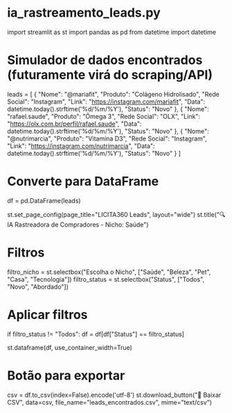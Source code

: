 # ia_rastreamento_leads.py
import streamlit as st
import pandas as pd
from datetime import datetime

# Simulador de dados encontrados (futuramente virá do scraping/API)
leads = [
    {
        "Nome": "@mariafit",
        "Produto": "Colágeno Hidrolisado",
        "Rede Social": "Instagram",
        "Link": "https://instagram.com/mariafit",
        "Data": datetime.today().strftime('%d/%m/%Y'),
        "Status": "Novo"
    },
    {
        "Nome": "rafael.saude",
        "Produto": "Ômega 3",
        "Rede Social": "OLX",
        "Link": "https://olx.com.br/perfil/rafael.saude",
        "Data": datetime.today().strftime('%d/%m/%Y'),
        "Status": "Novo"
    },
    {
        "Nome": "@nutrimarcia",
        "Produto": "Vitamina D3",
        "Rede Social": "Instagram",
        "Link": "https://instagram.com/nutrimarcia",
        "Data": datetime.today().strftime('%d/%m/%Y'),
        "Status": "Novo"
    }
]

# Converte para DataFrame
df = pd.DataFrame(leads)

st.set_page_config(page_title="LICITA360 Leads", layout="wide")
st.title("🔍 IA Rastreadora de Compradores - Nicho: Saúde")

# Filtros
filtro_nicho = st.selectbox("Escolha o Nicho", ["Saúde", "Beleza", "Pet", "Casa", "Tecnologia"])
filtro_status = st.selectbox("Status", ["Todos", "Novo", "Abordado"])

# Aplicar filtros
if filtro_status != "Todos":
    df = df[df["Status"] == filtro_status]

st.dataframe(df, use_container_width=True)

# Botão para exportar
csv = df.to_csv(index=False).encode('utf-8')
st.download_button("📄 Baixar CSV", data=csv, file_name="leads_encontrados.csv", mime="text/csv")
